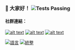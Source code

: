
### :wave: 大家好！ <img alt="Tests Passing" src="https://github.com/anuraghazra/github-readme-stats/workflows/Test/badge.svg" />

<!-- display the social media buttons in your README -->
#### 社群連結： 
[![alt text][1.1]][1]
[![alt text][3.1]][3]
[![alt text][5.1]][5]
<!--[![alt text][6.1]][6]-->


<!-- links to social media icons -->
<!-- no need to change these -->

<!-- icons with padding -->

[1.1]: https://i.imgur.com/GmxhYO0.png (instagram icon with padding)
[3.1]: https://i.imgur.com/YCdR3o9.png (twitter icon with padding)
[5.1]: https://i.imgur.com/5BWvIrF.png (github icon with padding)

<!-- links to your social media accounts -->
<!-- update these accordingly -->

[1]: https://www.instagram.com/khh._.is_me
[3]: https://twitter.com/KHH_Taiwan
[5]: https://github.com/yuhuan-afk

<!-- https://github.com/joechang0113/socialpage -->


<!-- [5]: https://github.com/yuhuan-afk -->
[![語言](https://github-readme-stats.vercel.app/api/top-langs/?username=yuhuan-afk&layout=compact&infoforgoogleads=yes)](https://github.com/yuhuan-afk)
[![統整](https://github-readme-stats.vercel.app/api?username=yuhuan-afk&show_icons=true)]()
